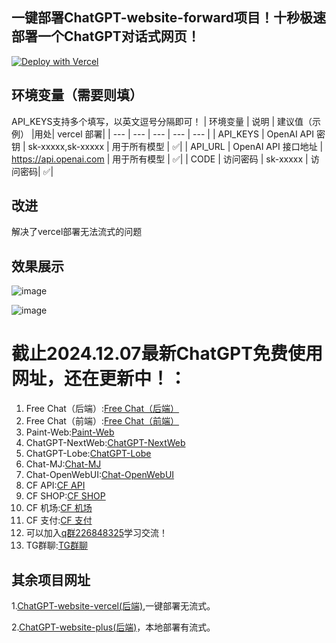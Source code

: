 ## 一键部署ChatGPT-website-forward项目！十秒极速部署一个ChatGPT对话式网页！
[![Deploy with Vercel](https://vercel.com/button)](https://vercel.com/import/project?template=https://github.com/buwanyuanshen/ChatGPT-website-forward-vercel)
## 环境变量（需要则填）
API_KEYS支持多个填写，以英文逗号分隔即可！
| 环境变量 | 说明 | 建议值（示例） |用处| vercel 部署|
| --- | --- | --- | --- | --- |
| API_KEYS | OpenAI API 密钥 |  sk-xxxxx,sk-xxxxx | 用于所有模型 |  ✅|
| API_URL | OpenAI API 接口地址 | https://api.openai.com | 用于所有模型 |  ✅|
| CODE | 访问密码 |  sk-xxxxx | 访问密码|  ✅|
## 改进
解决了vercel部署无法流式的问题
## 效果展示
![image](https://img.picgo.net/2024/10/10/IMG_20241010_0032501b5464e2bc7ac651.jpg)

![image](https://img.picgo.net/2024/10/10/IMG_20241010_002718ea818b7b80bc55ce.jpg)

# 截止2024.12.07最新ChatGPT免费使用网址，还在更新中！：
1. Free Chat（后端）:[Free Chat（后端）](https://gpt5.sbs)
2. Free Chat（前端）:[Free Chat（前端）](https://f1.gpt5.sbs) 
3. Paint-Web:[Paint-Web](https://paint.gpt5.sbs) 
4. ChatGPT-NextWeb:[ChatGPT-NextWeb](https://next.gpt5.sbs)
5. ChatGPT-Lobe:[ChatGPT-Lobe](https://lobe.gpt5.sbs)
6. Chat-MJ:[Chat-MJ](https://mj.gpt5.sbs)
7. Chat-OpenWebUI:[Chat-OpenWebUI](https://open.gpt5.sbs) 
8. CF API:[CF API](https://api.gpt5.sbs)
9. CF SHOP:[CF SHOP](https://shop.gpt5.sbs)
10. CF 机场:[CF 机场](https://v2.gpt5.sbs)
11. CF 支付:[CF 支付](https://pay.gpt5.sbs)
12. 可以加入[q群226848325](https://qm.qq.com/cgi-bin/qm/qr?_wv=1027&k=1OOigjF5hxHUSQ5GE5U2UOIwswuckYOe&authKey=2pdTkM0NqehD2OuMojvBMnsmCAUcD6oO3ttDzS5CNle8tnre1a9Jp30aJZVUnC2c&noverify=0&group_code=226848325)学习交流！
13. TG群聊:[TG群聊](https://t.me/fggpt)

## 其余项目网址
1.[ChatGPT-website-vercel(后端)](https://github.com/buwanyuanshen/ChatGPT-website-vercel),一键部署无流式。

2.[ChatGPT-website-plus(后端)](https://github.com/buwanyuanshen/ChatGPT-website-plus)，本地部署有流式。

